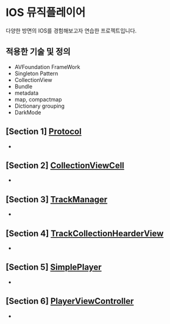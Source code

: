 # IOS 뮤직플레이어
다양한 방면의 IOS를 경험해보고자 연습한  프로젝트입니다.
## 적용한 기술 및 정의
- AVFoundation FrameWork
- Singleton Pattern
- CollectionView
- Bundle
- metadata
- map, compactmap
- Dictionary grouping
- DarkMode

## [Section 1] [Protocol](https://github.com/JongPyoAhn/MusicPlay/blob/main/Explanation/HomeViewController.md)
- 
## [Section 2] [CollectionViewCell](https://github.com/JongPyoAhn/MusicPlay/blob/main/Explanation/TrackCollectionViewCell.md)
- 
## [Section 3] [TrackManager](https://github.com/JongPyoAhn/MusicPlay/blob/main/Explanation/TrackCollectionViewCell.md)
- 
## [Section 4] [TrackCollectionHearderView](https://github.com/JongPyoAhn/MusicPlay/blob/main/Explanation/TrackCollectionHeaderView.md)
- 
## [Section 5] [SimplePlayer](https://github.com/JongPyoAhn/MusicPlay/blob/main/Explanation/SimplePlayer.md)
- 
## [Section 6] [PlayerViewController](https://github.com/JongPyoAhn/MusicPlay/blob/main/Explanation/PlayerViewController.md)
- 
